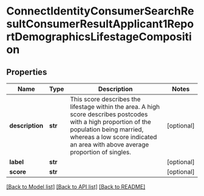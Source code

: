 # ConnectIdentityConsumerSearchResultConsumerResultApplicant1ReportDemographicsLifestageComposition

## Properties
Name | Type | Description | Notes
------------ | ------------- | ------------- | -------------
**description** | **str** | This score describes the lifestage within the area. A high score describes postcodes with a high proportion of the population being married, whereas a low score indicated an area with above average proportion of singles. | [optional] 
**label** | **str** |  | [optional] 
**score** | **str** |  | [optional] 

[[Back to Model list]](../README.md#documentation-for-models) [[Back to API list]](../README.md#documentation-for-api-endpoints) [[Back to README]](../README.md)

